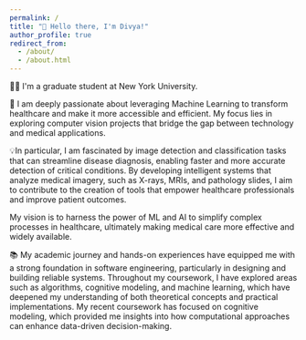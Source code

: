 ```yaml
---
permalink: /
title: "👋 Hello there, I'm Divya!"
author_profile: true
redirect_from: 
  - /about/
  - /about.html
---
```

👩‍🎓 I'm a graduate student at New York University.

🔬 I am deeply passionate about leveraging Machine Learning to transform healthcare and make it more accessible and efficient. My focus lies in exploring computer vision projects that bridge the gap between technology and medical applications.

💡In particular, I am fascinated by image detection and classification tasks that can streamline disease diagnosis, enabling faster and more accurate detection of critical conditions. By developing intelligent systems that analyze medical imagery, such as X-rays, MRIs, and pathology slides, I aim to contribute to the creation of tools that empower healthcare professionals and improve patient outcomes.

My vision is to harness the power of ML and AI to simplify complex processes in healthcare, ultimately making medical care more effective and widely available.

📚 My academic journey and hands-on experiences have equipped me with a strong foundation in software engineering, particularly in designing and building reliable systems. Throughout my coursework, I have explored areas such as algorithms, cognitive modeling, and machine learning, which have deepened my understanding of both theoretical concepts and practical implementations. My recent coursework has focused on cognitive modeling, which provided me insights into how computational approaches can enhance data-driven decision-making.

